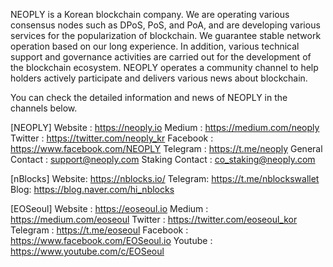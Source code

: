 NEOPLY is a Korean blockchain company.
We are operating various consensus nodes such as DPoS, PoS, and PoA, and are developing various services for the popularization of blockchain.
We guarantee stable network operation based on our long experience.
In addition, various technical support and governance activities are carried out for the development of the blockchain ecosystem.
NEOPLY operates a community channel to help holders actively participate and delivers various news about blockchain.

You can check the detailed information and news of NEOPLY in the channels below.


[NEOPLY]
Website : https://neoply.io
Medium : https://medium.com/neoply
Twitter : https://twitter.com/neoply_kr
Facebook : https://www.facebook.com/NEOPLY
Telegram : https://t.me/neoply
General Contact : support@neoply.com
Staking Contact : co_staking@neoply.com

[nBlocks]
Website: https://nblocks.io/
Telegram: https://t.me/nblockswallet
Blog: https://blog.naver.com/hi_nblocks

[EOSeoul]
Website : https://eoseoul.io
Medium : https://medium.com/eoseoul
Twitter : https://twitter.com/eoseoul_kor
Telegram : https://t.me/eoseoul
Facebook : https://www.facebook.com/EOSeoul.io
Youtube : https://www.youtube.com/c/EOSeoul
